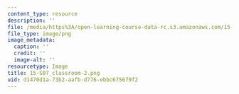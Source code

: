 ```yaml
---
content_type: resource
description: ''
file: /media/https%3A/open-learning-course-data-rc.s3.amazonaws.com/15-s07-globalhealth-lab-spring-2013/d1470d1a73b2aafbd776ebbc675679f2_15-S07_classroom-2.png
file_type: image/png
image_metadata:
  caption: ''
  credit: ''
  image-alt: ''
resourcetype: Image
title: 15-S07_classroom-2.png
uid: d1470d1a-73b2-aafb-d776-ebbc675679f2
---
```

